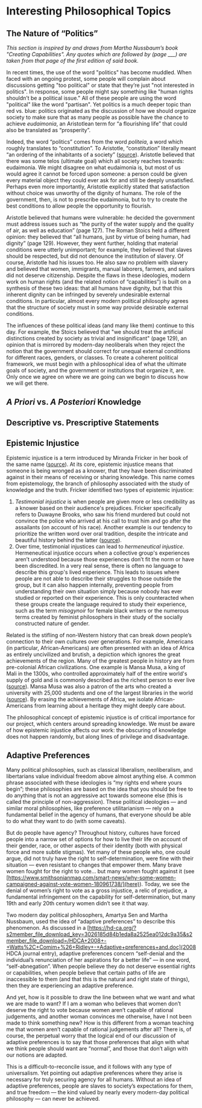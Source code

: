 # Interesting Philosophical Topics

## The Nature of “Politics”

*This section is inspired by and draws from Martha Nussbaum’s book "Creating Capabilities". Any quotes which are followed by (page \_\_\_) are taken from that page of the first edition of said book.*

In recent times, the use of the word "politics" has become muddled. When faced with an ongoing protest, some people will complain about discussions getting "too political" or state that they’re just "not interested in politics". In response, some people might say something like "human rights shouldn’t be a political issue." All of these people are using the word "political" like the word "partisan". Yet politics is a much deeper topic than red vs. blue: politics originated as the discussion of how we should organize society to make sure that as many people as possible have the chance to achieve *eudaimonia*, an Aristotlean term for “a flourishing life” that could also be translated as “prosperity”. 

Indeed, the word “politics” comes from the word *politeia*, a word which roughly translates to “constitution”. To Aristotle, “constitution” literally meant “an ordering of the inhabitants of a society” ([source](https://plato.stanford.edu/entries/aristotle-politics/#PolView)). Aristotle believed that there was some telos (ultimate goal) which all society reaches towards: eudaimonia. We might disagree on what eudaimonia is, but most of us would agree it cannot be forced upon someone: a person could be given every material object they could ever ask for and still be deeply unsatisfied. Perhaps even more importantly, Aristotle explicitly stated that satisfaction without choice was unworthy of the dignity of humans. The role of the government, then, is not to prescribe eudaimonia, but to try to create the best conditions to allow people the opportunity to flourish. 

Aristotle believed that humans were vulnerable: he decided the government must address issues such as “the purity of the water supply and the quality of air, as well as education” (page 127). The Roman Stoics held a different opinion: they believed that “all humans, just by virtue of being human, had dignity”  (page 129). However, they went further, holding that material conditions were utterly unimportant; for example, they believed that slaves should be respected, but did not denounce the institution of slavery. Of course, Aristotle had his issues too. He also saw no problem with slavery and believed that women, immigrants, manual laborers, farmers, and sailors did not deserve citizenship. Despite the flaws in these ideologies, modern work on human rights (and the related notion of “capabilities”) is built on a synthesis of these two ideas: that all humans have dignity, but that this inherent dignity can be infringed by severely undesirable external conditions. In particular, almost every modern political philosophy agrees that the structure of society must in some way provide desirable external conditions. 

The influences of these political ideas (and many like them) continue to this day. For example, the Stoics believed that "we should treat the artificial distinctions created by society as trivial and insignificant" (page 129), an opinion that is mirrored by modern-day neoliberals when they reject the notion that the government should correct for unequal external conditions for different races, genders, or classes. To create a coherent political framework, we must begin with a philosophical idea of what the ultimate goals of society, and the government or institutions that organize it, are. Only once we agree on where we are going can we begin to discuss how we will get there. 

## *A Priori* vs. *A Posteriori* Knowledge

## Descriptive vs. Prescriptive Statements

## Epistemic Injustice

Epistemic injustice is a term introduced by Miranda Fricker in her book of the same name ([source](https://onlinelibrary.wiley.com/doi/full/10.1111/josp.12348)). At its core, epistemic injustice means that someone is being wronged as a knower, that they have been discriminated against in their means of receiving or sharing knowledge. This name comes from epistemology, the branch of philosophy associated with the study of knowledge and the truth. Fricker identified two types of epistemic injustice: 

1. *Testimonial injustice* is when people are given more or less credibility as a knower based on their audience's prejudices. Fricker specifically refers to Duwayne Brooks, who saw his friend murdered but could not convince the police who arrived at his call to trust him and go after the assailants (on account of his race). Another example is our tendency to prioritize the written word over oral tradition, despite the intricate and beautiful history behind the latter ([source](https://ir.uiowa.edu/cgi/viewcontent.cgi?article=1186&context=bai)).
2. Over time, testimonial injustices can lead to *hermeneutical injustice*. Hermeneutical injustice occurs when a collective group's experiences aren’t understood because those experiences don’t fit the norm or have been discredited. In a very real sense, there is often no language to describe this group's lived experience. This leads to issues where people are not able to describe their struggles to those outside the group, but it can also happen internally, preventing people from understanding their own situation simply because nobody has ever studied or reported on their experience. This is only counteracted when these groups create the language required to study their experience, such as the term *misogynoir* for female black writers or the numerous terms created by feminist philosophers in their study of the socially constructed nature of gender.

Related is the stifling of non-Western history that can break down people’s connection to their own cultures over generations. For example, Americans (in particular, African-Americans) are often presented with an idea of Africa as entirely uncivilized and brutish, a depiction which ignores the great achievements of the region. Many of the greatest people in history are from pre-colonial African civilizations. One example is Mansa Musa, a king of Mali in the 1300s, who controlled approximately half of the entire world's supply of gold and is commonly described as the richest person to ever live ([source](https://www.bbc.com/news/world-africa-47379458)). Mansa Musa was also a patron of the arts who created a university with 25,000 students and one of the largest libraries in the world ([source](https://www.historyrevealed.com/eras/medieval/the-richest-man-in-history-mansa-musa-i-of-mali/)). By erasing the achievements of Africa, we isolate African-Americans from learning about a heritage they might deeply care about.

The philosophical concept of epistemic injustice is of critical importance for our project, which centers around spreading knowledge. We must be aware of how epistemic injustice affects our work: the obscuring of knowledge does not happen randomly, but along lines of privilege and disadvantage. 

## Adaptive Preferences

Many political philosophies, such as classical liberalism, neoliberalism, and libertarians value individual freedom above almost anything else. A common phrase associated with these ideologies is “my rights end where yours begin”; these philosophies are based on the idea that you should be free to do anything that is not an aggressive act towards someone else (this is called the principle of non-aggression). These political ideologies — and similar moral philosophies, like preference utilitarianism — rely on a fundamental belief in the agency of humans, that everyone should be able to do what they want to do (with some caveats). 

But do people have agency? Throughout history, cultures have forced people into a narrow set of options for how to live their life on account of their gender, race, or other aspects of their identity (both with physical force and more subtle stigmas). Yet many of these people who, one could argue, did not truly have the right to self-determination, were fine with their situation — even resistant to changes that empower them. Many brave women fought for the right to vote... but many women fought against it (see [https://www.smithsonianmag.com/smart-news/why-some-women-campaigned-against-vote-women-180961738/](here)). Today, we see the denial of women’s right to vote as a gross injustice, a relic of prejudice, a fundamental infringement on the capability for self-determination, but many 19th and early 20th century women didn’t see it that way. 

Two modern day political philosophers, Amartya Sen and Martha Nussbaum, used the idea of “adaptive preferences” to describe this phenomenon. As discussed in a [https://hd-ca.org/?s2member_file_download_key=3026185d84b1eda8a2525ea012dc9a35&s2member_file_download=/HDCA+2008+-+Watts%2C+Comim+%26+Ridley+-+Adaptive+preferences+and.doc](2008 HDCA journal entry), adaptive preferences concern “self-denial and the individual’s renunciation of her aspirations for a better life” — in one word, “self-abnegation”. When people believe they do not deserve essential rights or capabilities, when people believe that certain paths of life are inaccessible to them (and that this is the natural and right state of things), then they are experiencing an adaptive preference. 

And yet, how is it possible to draw the line between what we want and what we are made to want? If I am a woman who believes that women don’t deserve the right to vote because women aren’t capable of rational judgements, and another woman convinces me otherwise, have I not been made to think something new? How is this different from a woman teaching me that women aren’t capable of rational judgements after all? There is, of course, the perpetual worry that the logical end of our discussion of adaptive preferences is to say that those preferences that align with what we think people should want are “normal”, and those that don’t align with our notions are adapted. 

This is a difficult-to-reconcile issue, and it follows with any type of universalism. Yet pointing out adaptive preferences where they arise is necessary for truly securing agency for all humans. Without an idea of adaptive preferences, people are slaves to society’s expectations for them, and true freedom — the kind valued by nearly every modern-day political philosophy — can never be achieved. 

